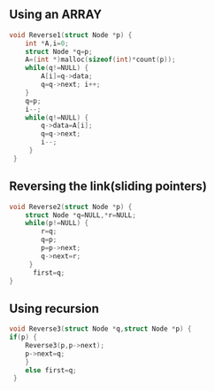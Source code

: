 ## Using an ARRAY

```c++
void Reverse1(struct Node *p) {
	int *A,i=0;
	struct Node *q=p; 
	A=(int *)malloc(sizeof(int)*count(p));
	while(q!=NULL) { 
		A[i]=q->data; 
		q=q->next; i++; 
	} 
	q=p; 
	i--; 
	while(q!=NULL) { 
		q->data=A[i]; 
		q=q->next; 
		i--;
	 }
 }
```
## Reversing the link(sliding pointers)

```c++
void Reverse2(struct Node *p) { 
	struct Node *q=NULL,*r=NULL; 
	while(p!=NULL) { 
		r=q; 
		q=p; 
		p=p->next; 
		q->next=r;
	 }
	  first=q; 
}
```

## Using recursion

```c++
void Reverse3(struct Node *q,struct Node *p) {
if(p) {
	Reverse3(p,p->next); 
	p->next=q; 
	} 
	else first=q;
 }
```
